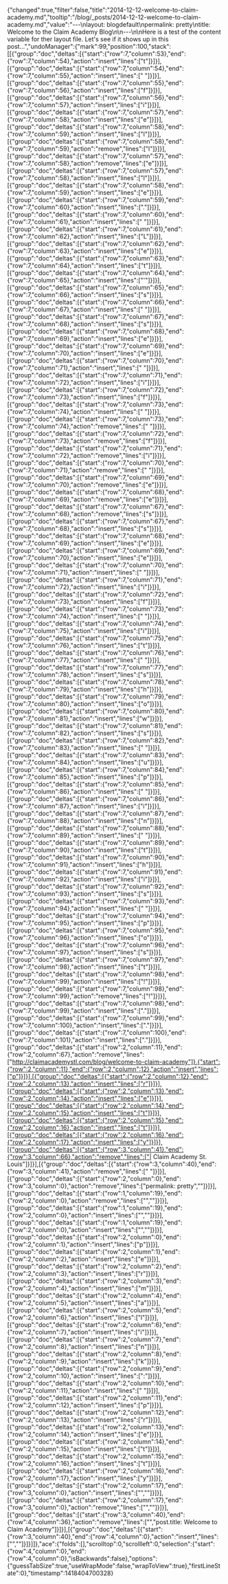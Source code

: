 {"changed":true,"filter":false,"title":"2014-12-12-welcome-to-claim-academy.md","tooltip":"/blog/_posts/2014-12-12-welcome-to-claim-academy.md","value":"---\nlayout: blogdefault\npermalink: pretty\ntitle: Welcome to the Claim Academy Blog\n\n---\n\nHere is a test of the content variable for ther layout file. Let's see if it shows up in this post...","undoManager":{"mark":99,"position":100,"stack":[[{"group":"doc","deltas":[{"start":{"row":7,"column":53},"end":{"row":7,"column":54},"action":"insert","lines":["t"]}]}],[{"group":"doc","deltas":[{"start":{"row":7,"column":54},"end":{"row":7,"column":55},"action":"insert","lines":[" "]}]}],[{"group":"doc","deltas":[{"start":{"row":7,"column":55},"end":{"row":7,"column":56},"action":"insert","lines":["f"]}]}],[{"group":"doc","deltas":[{"start":{"row":7,"column":56},"end":{"row":7,"column":57},"action":"insert","lines":["i"]}]}],[{"group":"doc","deltas":[{"start":{"row":7,"column":57},"end":{"row":7,"column":58},"action":"insert","lines":["e"]}]}],[{"group":"doc","deltas":[{"start":{"row":7,"column":58},"end":{"row":7,"column":59},"action":"insert","lines":["l"]}]}],[{"group":"doc","deltas":[{"start":{"row":7,"column":58},"end":{"row":7,"column":59},"action":"remove","lines":["l"]}]}],[{"group":"doc","deltas":[{"start":{"row":7,"column":57},"end":{"row":7,"column":58},"action":"remove","lines":["e"]}]}],[{"group":"doc","deltas":[{"start":{"row":7,"column":57},"end":{"row":7,"column":58},"action":"insert","lines":["l"]}]}],[{"group":"doc","deltas":[{"start":{"row":7,"column":58},"end":{"row":7,"column":59},"action":"insert","lines":["e"]}]}],[{"group":"doc","deltas":[{"start":{"row":7,"column":59},"end":{"row":7,"column":60},"action":"insert","lines":["."]}]}],[{"group":"doc","deltas":[{"start":{"row":7,"column":60},"end":{"row":7,"column":61},"action":"insert","lines":[" "]}]}],[{"group":"doc","deltas":[{"start":{"row":7,"column":61},"end":{"row":7,"column":62},"action":"insert","lines":["L"]}]}],[{"group":"doc","deltas":[{"start":{"row":7,"column":62},"end":{"row":7,"column":63},"action":"insert","lines":["e"]}]}],[{"group":"doc","deltas":[{"start":{"row":7,"column":63},"end":{"row":7,"column":64},"action":"insert","lines":["t"]}]}],[{"group":"doc","deltas":[{"start":{"row":7,"column":64},"end":{"row":7,"column":65},"action":"insert","lines":["'"]}]}],[{"group":"doc","deltas":[{"start":{"row":7,"column":65},"end":{"row":7,"column":66},"action":"insert","lines":["s"]}]}],[{"group":"doc","deltas":[{"start":{"row":7,"column":66},"end":{"row":7,"column":67},"action":"insert","lines":[" "]}]}],[{"group":"doc","deltas":[{"start":{"row":7,"column":67},"end":{"row":7,"column":68},"action":"insert","lines":["s"]}]}],[{"group":"doc","deltas":[{"start":{"row":7,"column":68},"end":{"row":7,"column":69},"action":"insert","lines":["e"]}]}],[{"group":"doc","deltas":[{"start":{"row":7,"column":69},"end":{"row":7,"column":70},"action":"insert","lines":["e"]}]}],[{"group":"doc","deltas":[{"start":{"row":7,"column":70},"end":{"row":7,"column":71},"action":"insert","lines":[" "]}]}],[{"group":"doc","deltas":[{"start":{"row":7,"column":71},"end":{"row":7,"column":72},"action":"insert","lines":["i"]}]}],[{"group":"doc","deltas":[{"start":{"row":7,"column":72},"end":{"row":7,"column":73},"action":"insert","lines":["f"]}]}],[{"group":"doc","deltas":[{"start":{"row":7,"column":73},"end":{"row":7,"column":74},"action":"insert","lines":[" "]}]}],[{"group":"doc","deltas":[{"start":{"row":7,"column":73},"end":{"row":7,"column":74},"action":"remove","lines":[" "]}]}],[{"group":"doc","deltas":[{"start":{"row":7,"column":72},"end":{"row":7,"column":73},"action":"remove","lines":["f"]}]}],[{"group":"doc","deltas":[{"start":{"row":7,"column":71},"end":{"row":7,"column":72},"action":"remove","lines":["i"]}]}],[{"group":"doc","deltas":[{"start":{"row":7,"column":70},"end":{"row":7,"column":71},"action":"remove","lines":[" "]}]}],[{"group":"doc","deltas":[{"start":{"row":7,"column":69},"end":{"row":7,"column":70},"action":"remove","lines":["e"]}]}],[{"group":"doc","deltas":[{"start":{"row":7,"column":68},"end":{"row":7,"column":69},"action":"remove","lines":["e"]}]}],[{"group":"doc","deltas":[{"start":{"row":7,"column":67},"end":{"row":7,"column":68},"action":"remove","lines":["s"]}]}],[{"group":"doc","deltas":[{"start":{"row":7,"column":67},"end":{"row":7,"column":68},"action":"insert","lines":["s"]}]}],[{"group":"doc","deltas":[{"start":{"row":7,"column":68},"end":{"row":7,"column":69},"action":"insert","lines":["e"]}]}],[{"group":"doc","deltas":[{"start":{"row":7,"column":69},"end":{"row":7,"column":70},"action":"insert","lines":["e"]}]}],[{"group":"doc","deltas":[{"start":{"row":7,"column":70},"end":{"row":7,"column":71},"action":"insert","lines":[" "]}]}],[{"group":"doc","deltas":[{"start":{"row":7,"column":71},"end":{"row":7,"column":72},"action":"insert","lines":["i"]}]}],[{"group":"doc","deltas":[{"start":{"row":7,"column":72},"end":{"row":7,"column":73},"action":"insert","lines":["f"]}]}],[{"group":"doc","deltas":[{"start":{"row":7,"column":73},"end":{"row":7,"column":74},"action":"insert","lines":[" "]}]}],[{"group":"doc","deltas":[{"start":{"row":7,"column":74},"end":{"row":7,"column":75},"action":"insert","lines":["i"]}]}],[{"group":"doc","deltas":[{"start":{"row":7,"column":75},"end":{"row":7,"column":76},"action":"insert","lines":["t"]}]}],[{"group":"doc","deltas":[{"start":{"row":7,"column":76},"end":{"row":7,"column":77},"action":"insert","lines":[" "]}]}],[{"group":"doc","deltas":[{"start":{"row":7,"column":77},"end":{"row":7,"column":78},"action":"insert","lines":["s"]}]}],[{"group":"doc","deltas":[{"start":{"row":7,"column":78},"end":{"row":7,"column":79},"action":"insert","lines":["h"]}]}],[{"group":"doc","deltas":[{"start":{"row":7,"column":79},"end":{"row":7,"column":80},"action":"insert","lines":["o"]}]}],[{"group":"doc","deltas":[{"start":{"row":7,"column":80},"end":{"row":7,"column":81},"action":"insert","lines":["w"]}]}],[{"group":"doc","deltas":[{"start":{"row":7,"column":81},"end":{"row":7,"column":82},"action":"insert","lines":["s"]}]}],[{"group":"doc","deltas":[{"start":{"row":7,"column":82},"end":{"row":7,"column":83},"action":"insert","lines":[" "]}]}],[{"group":"doc","deltas":[{"start":{"row":7,"column":83},"end":{"row":7,"column":84},"action":"insert","lines":["u"]}]}],[{"group":"doc","deltas":[{"start":{"row":7,"column":84},"end":{"row":7,"column":85},"action":"insert","lines":["p"]}]}],[{"group":"doc","deltas":[{"start":{"row":7,"column":85},"end":{"row":7,"column":86},"action":"insert","lines":[" "]}]}],[{"group":"doc","deltas":[{"start":{"row":7,"column":86},"end":{"row":7,"column":87},"action":"insert","lines":["i"]}]}],[{"group":"doc","deltas":[{"start":{"row":7,"column":87},"end":{"row":7,"column":88},"action":"insert","lines":["n"]}]}],[{"group":"doc","deltas":[{"start":{"row":7,"column":88},"end":{"row":7,"column":89},"action":"insert","lines":[" "]}]}],[{"group":"doc","deltas":[{"start":{"row":7,"column":89},"end":{"row":7,"column":90},"action":"insert","lines":["t"]}]}],[{"group":"doc","deltas":[{"start":{"row":7,"column":90},"end":{"row":7,"column":91},"action":"insert","lines":["h"]}]}],[{"group":"doc","deltas":[{"start":{"row":7,"column":91},"end":{"row":7,"column":92},"action":"insert","lines":["i"]}]}],[{"group":"doc","deltas":[{"start":{"row":7,"column":92},"end":{"row":7,"column":93},"action":"insert","lines":["s"]}]}],[{"group":"doc","deltas":[{"start":{"row":7,"column":93},"end":{"row":7,"column":94},"action":"insert","lines":[" "]}]}],[{"group":"doc","deltas":[{"start":{"row":7,"column":94},"end":{"row":7,"column":95},"action":"insert","lines":["p"]}]}],[{"group":"doc","deltas":[{"start":{"row":7,"column":95},"end":{"row":7,"column":96},"action":"insert","lines":["o"]}]}],[{"group":"doc","deltas":[{"start":{"row":7,"column":96},"end":{"row":7,"column":97},"action":"insert","lines":["s"]}]}],[{"group":"doc","deltas":[{"start":{"row":7,"column":97},"end":{"row":7,"column":98},"action":"insert","lines":["t"]}]}],[{"group":"doc","deltas":[{"start":{"row":7,"column":98},"end":{"row":7,"column":99},"action":"insert","lines":["!"]}]}],[{"group":"doc","deltas":[{"start":{"row":7,"column":98},"end":{"row":7,"column":99},"action":"remove","lines":["!"]}]}],[{"group":"doc","deltas":[{"start":{"row":7,"column":98},"end":{"row":7,"column":99},"action":"insert","lines":["."]}]}],[{"group":"doc","deltas":[{"start":{"row":7,"column":99},"end":{"row":7,"column":100},"action":"insert","lines":["."]}]}],[{"group":"doc","deltas":[{"start":{"row":7,"column":100},"end":{"row":7,"column":101},"action":"insert","lines":["."]}]}],[{"group":"doc","deltas":[{"start":{"row":2,"column":11},"end":{"row":2,"column":67},"action":"remove","lines":["http://claimacademystl.com/blog/welcome-to-claim-academy"]},{"start":{"row":2,"column":11},"end":{"row":2,"column":12},"action":"insert","lines":["p"]}]}],[{"group":"doc","deltas":[{"start":{"row":2,"column":12},"end":{"row":2,"column":13},"action":"insert","lines":["r"]}]}],[{"group":"doc","deltas":[{"start":{"row":2,"column":13},"end":{"row":2,"column":14},"action":"insert","lines":["e"]}]}],[{"group":"doc","deltas":[{"start":{"row":2,"column":14},"end":{"row":2,"column":15},"action":"insert","lines":["t"]}]}],[{"group":"doc","deltas":[{"start":{"row":2,"column":15},"end":{"row":2,"column":16},"action":"insert","lines":["t"]}]}],[{"group":"doc","deltas":[{"start":{"row":2,"column":16},"end":{"row":2,"column":17},"action":"insert","lines":["y"]}]}],[{"group":"doc","deltas":[{"start":{"row":3,"column":41},"end":{"row":3,"column":66},"action":"remove","lines":["| Claim Academy St. Louis"]}]}],[{"group":"doc","deltas":[{"start":{"row":3,"column":40},"end":{"row":3,"column":41},"action":"remove","lines":[" "]}]}],[{"group":"doc","deltas":[{"start":{"row":2,"column":0},"end":{"row":3,"column":0},"action":"remove","lines":["permalink: pretty",""]}]}],[{"group":"doc","deltas":[{"start":{"row":1,"column":19},"end":{"row":2,"column":0},"action":"remove","lines":["",""]}]}],[{"group":"doc","deltas":[{"start":{"row":1,"column":19},"end":{"row":2,"column":0},"action":"insert","lines":["",""]}]}],[{"group":"doc","deltas":[{"start":{"row":1,"column":19},"end":{"row":2,"column":0},"action":"insert","lines":["",""]}]}],[{"group":"doc","deltas":[{"start":{"row":2,"column":0},"end":{"row":2,"column":1},"action":"insert","lines":["p"]}]}],[{"group":"doc","deltas":[{"start":{"row":2,"column":1},"end":{"row":2,"column":2},"action":"insert","lines":["e"]}]}],[{"group":"doc","deltas":[{"start":{"row":2,"column":2},"end":{"row":2,"column":3},"action":"insert","lines":["r"]}]}],[{"group":"doc","deltas":[{"start":{"row":2,"column":3},"end":{"row":2,"column":4},"action":"insert","lines":["m"]}]}],[{"group":"doc","deltas":[{"start":{"row":2,"column":4},"end":{"row":2,"column":5},"action":"insert","lines":["a"]}]}],[{"group":"doc","deltas":[{"start":{"row":2,"column":5},"end":{"row":2,"column":6},"action":"insert","lines":["l"]}]}],[{"group":"doc","deltas":[{"start":{"row":2,"column":6},"end":{"row":2,"column":7},"action":"insert","lines":["i"]}]}],[{"group":"doc","deltas":[{"start":{"row":2,"column":7},"end":{"row":2,"column":8},"action":"insert","lines":["n"]}]}],[{"group":"doc","deltas":[{"start":{"row":2,"column":8},"end":{"row":2,"column":9},"action":"insert","lines":["k"]}]}],[{"group":"doc","deltas":[{"start":{"row":2,"column":9},"end":{"row":2,"column":10},"action":"insert","lines":[":"]}]}],[{"group":"doc","deltas":[{"start":{"row":2,"column":10},"end":{"row":2,"column":11},"action":"insert","lines":[" "]}]}],[{"group":"doc","deltas":[{"start":{"row":2,"column":11},"end":{"row":2,"column":12},"action":"insert","lines":["p"]}]}],[{"group":"doc","deltas":[{"start":{"row":2,"column":12},"end":{"row":2,"column":13},"action":"insert","lines":["r"]}]}],[{"group":"doc","deltas":[{"start":{"row":2,"column":13},"end":{"row":2,"column":14},"action":"insert","lines":["e"]}]}],[{"group":"doc","deltas":[{"start":{"row":2,"column":14},"end":{"row":2,"column":15},"action":"insert","lines":["t"]}]}],[{"group":"doc","deltas":[{"start":{"row":2,"column":15},"end":{"row":2,"column":16},"action":"insert","lines":["t"]}]}],[{"group":"doc","deltas":[{"start":{"row":2,"column":16},"end":{"row":2,"column":17},"action":"insert","lines":["y"]}]}],[{"group":"doc","deltas":[{"start":{"row":2,"column":17},"end":{"row":3,"column":0},"action":"insert","lines":["",""]}]}],[{"group":"doc","deltas":[{"start":{"row":2,"column":17},"end":{"row":3,"column":0},"action":"remove","lines":["",""]}]}],[{"group":"doc","deltas":[{"start":{"row":3,"column":40},"end":{"row":4,"column":36},"action":"remove","lines":["","post.title: Welcome to Claim Academy"]}]}],[{"group":"doc","deltas":[{"start":{"row":3,"column":40},"end":{"row":4,"column":0},"action":"insert","lines":["",""]}]}]]},"ace":{"folds":[],"scrolltop":0,"scrollleft":0,"selection":{"start":{"row":4,"column":0},"end":{"row":4,"column":0},"isBackwards":false},"options":{"guessTabSize":true,"useWrapMode":false,"wrapToView":true},"firstLineState":0},"timestamp":1418404700328}